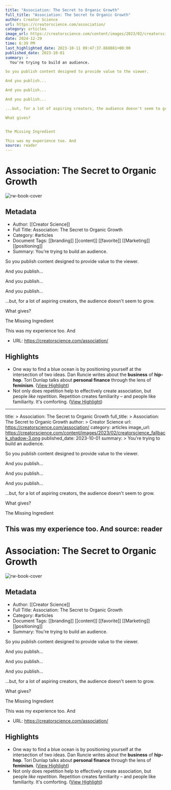 ```yaml
---
title: "Association: The Secret to Organic Growth"
full_title: "Association: The Secret to Organic Growth"
author: Creator Science
url: https://creatorscience.com/association/
category: articles
image_url: https://creatorscience.com/content/images/2023/02/creatorscience_fallback_shadow-3.png
date: 2024-12-29
time: 6:39 PM
last_highlighted_date: 2023-10-11 09:47:37.868881+00:00
published_date: 2023-10-01
summary: >
  You're trying to build an audience.

So you publish content designed to provide value to the viewer.

And you publish...

And you publish...

And you publish...

...but, for a lot of aspiring creators, the audience doesn't seem to grow.

What gives?


The Missing Ingredient

This was my experience too. And
source: reader
---
```

# Association: The Secret to Organic Growth

![rw-book-cover](https://creatorscience.com/content/images/2023/02/creatorscience_fallback_shadow-3.png)

## Metadata
- Author: [[Creator Science]]
- Full Title: Association: The Secret to Organic Growth
- Category: #articles
- Document Tags: [[branding]] [[content]] [[favorite]] [[Marketing]] [[positioning]] 
- Summary: You're trying to build an audience.

So you publish content designed to provide value to the viewer.

And you publish...

And you publish...

And you publish...

...but, for a lot of aspiring creators, the audience doesn't seem to grow.

What gives?


The Missing Ingredient

This was my experience too. And
- URL: https://creatorscience.com/association/

## Highlights
- One way to find a blue ocean is by positioning yourself at the intersection of two ideas. Dan Runcie writes about the **business** of **hip-hop**. Tori Dunlap talks about **personal finance** through the lens of **feminism**. ([View Highlight](https://read.readwise.io/read/01hcf22dpp4zt0t6g6kedhh5d4))
- Not only does repetition help to effectively create association, but people *like repetition*. Repetition creates familiarity – and people like familiarity. It's comforting. ([View Highlight](https://read.readwise.io/read/01hcf24y2ww5ctygw3sc17fvnx))


---
title: >
  Association: The Secret to Organic Growth
full_title: >
  Association: The Secret to Organic Growth
author: >
  Creator Science
url: https://creatorscience.com/association/
category: articles
image_url: https://creatorscience.com/content/images/2023/02/creatorscience_fallback_shadow-3.png
published_date: 2023-10-01
summary: >
  You're trying to build an audience.

  So you publish content designed to provide value to the viewer.

  And you publish...

  And you publish...

  And you publish...

  ...but, for a lot of aspiring creators, the audience doesn't seem to grow.

  What gives?


  The Missing Ingredient

  This was my experience too. And
source: reader
---
# Association: The Secret to Organic Growth

![rw-book-cover](https://creatorscience.com/content/images/2023/02/creatorscience_fallback_shadow-3.png)

## Metadata
- Author: [[Creator Science]]
- Full Title: Association: The Secret to Organic Growth
- Category: #articles
- Document Tags: [[branding]] [[content]] [[favorite]] [[Marketing]] [[positioning]] 
- Summary: You're trying to build an audience.

So you publish content designed to provide value to the viewer.

And you publish...

And you publish...

And you publish...

...but, for a lot of aspiring creators, the audience doesn't seem to grow.

What gives?


The Missing Ingredient

This was my experience too. And
- URL: https://creatorscience.com/association/

## Highlights
- One way to find a blue ocean is by positioning yourself at the intersection of two ideas. Dan Runcie writes about the **business** of **hip-hop**. Tori Dunlap talks about **personal finance** through the lens of **feminism**. ([View Highlight](https://read.readwise.io/read/01hcf22dpp4zt0t6g6kedhh5d4))
- Not only does repetition help to effectively create association, but people *like repetition*. Repetition creates familiarity – and people like familiarity. It's comforting. ([View Highlight](https://read.readwise.io/read/01hcf24y2ww5ctygw3sc17fvnx))


